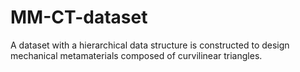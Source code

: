 # MM-CT-dataset
A dataset with a hierarchical data structure is constructed to design mechanical metamaterials composed of curvilinear triangles.
